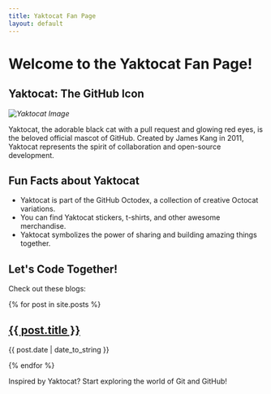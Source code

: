 ```yaml
---
title: Yaktocat Fan Page
layout: default  
---
```


# Welcome to the Yaktocat Fan Page!

## Yaktocat: The GitHub Icon

  *![Yaktocat Image](https://octodex.github.com/images/yaktocat.png)*

Yaktocat, the adorable black cat with a pull request and glowing red eyes, is the beloved official mascot of GitHub. Created by James Kang in 2011, Yaktocat represents the spirit of collaboration and open-source development.

## Fun Facts about Yaktocat

* Yaktocat is part of the GitHub Octodex, a collection of creative Octocat variations.
* You can find Yaktocat stickers, t-shirts, and other awesome merchandise.
* Yaktocat symbolizes the power of sharing and building amazing things together. 

## Let's Code Together!

Check out these blogs:
<div class="blog-list">
  {% for post in site.posts %}
    <h2><a href="/skills-github-pages/{{ post.url }}">{{ post.title }}</a></h2>
    <p class="post-date">{{ post.date | date_to_string }}</p>
  {% endfor %}
</div>

Inspired by Yaktocat? Start exploring the world of Git and GitHub! 

